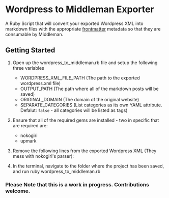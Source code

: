 Wordpress to Middleman Exporter
===============================

A Ruby Script that will convert your exported Wordpress XML into markdown files with the appropriate [frontmatter](http://middlemanapp.com/frontmatter/) metadata so that they are consumable by Middleman.

Getting Started
----

1.  Open up the wordpress_to_middleman.rb file and setup the following three variables
	- WORDPRESS_XML_FILE_PATH (The path to the exported wordpress.xml file)
	- OUTPUT_PATH (The path where all of the markdown posts will be saved)
	- ORIGINAL_DOMAIN (The domain of the original website)
	- SEPARATE_CATEGORIES (List categories as its own YAML attribute. Defalut: `false` - all categories will be listed as tags)
2.  Ensure that all of the required gems are installed - two in specific that are required are:
	- nokogiri
	- upmark
3.  Remove the following lines from the exported Wordpress XML (They mess with nokogiri's parser):
		<!-- Debugging help, do not remove -->
		<meta name="Framework" content="Kpress" />
		<meta name="Theme Version" content="1.4.1" />
		<meta name="Framework Version" content="1.4" />
		<meta name="CMS Version" content="3.5.2" />

3.  In the terminal, navigate to the folder where the project has been saved, and run 
		ruby wordpress_to_middleman.rb


### Please Note that this is a work in progress.  Contributions welcome.



